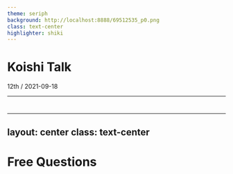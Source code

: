 ```yaml
---
theme: seriph
background: http://localhost:8888/69512535_p0.png
class: text-center
highlighter: shiki
---
```


# Koishi Talk

<div class="opacity-80">
12th / 2021-09-18
</div>

---

#

---
layout: center
class: text-center
---

# Free Questions
